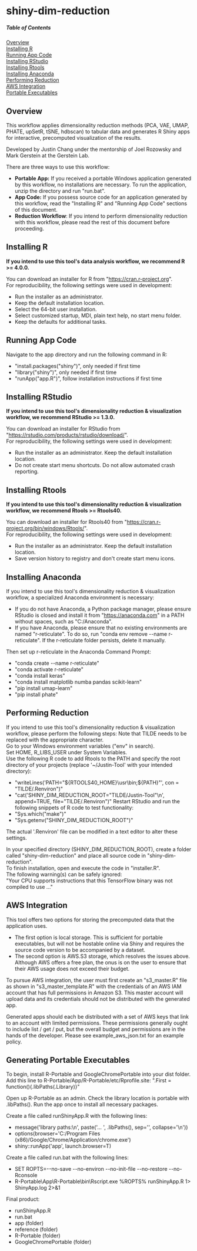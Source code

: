 # shiny-dim-reduction

##### Table of Contents  
[Overview](#overview)  
[Installing R](#installing-r)  
[Running App Code](#running-app-code)  
[Installing RStudio](#installing-rstudio)  
[Installing Rtools](#installing-rtools)  
[Installing Anaconda](#installing-anaconda)  
[Performing Reduction](#performing-reduction)  
[AWS Integration](#aws-integration)  
[Portable Executables](#portable-executables)  

<a name="overview"/>

## Overview

This workflow applies dimensionality reduction methods (PCA, VAE, UMAP, PHATE, upSetR, tSNE, hdbscan) to tabular data and generates R Shiny apps for interactive, precomputed visualization of the results. 

Developed by Justin Chang under the mentorship of Joel Rozowsky and Mark Gerstein at the Gerstein Lab.

There are three ways to use this workflow:

* <b>Portable App:</b> If you received a portable Windows application generated by this workflow, no installations are necessary. To run the application, unzip the directory and run "run.bat".
* <b>App Code:</b> If you possess source code for an application generated by this workflow, read the "Installing R" and "Running App Code" sections of this document.
* <b>Reduction Workflow</b>: If you intend to perform dimensionality reduction with this workflow, please read the rest of this document before proceeding.

<a name="installing-r"/>

## Installing R

<b>If you intend to use this tool's data analysis workflow, we recommend R >= 4.0.0.</b>  

You can download an installer for R from "https://cran.r-project.org".  
For reproducibility, the following settings were used in development:  

* Run the installer as an administrator.  
* Keep the default installation location.  
* Select the 64-bit user installation.  
* Select customized startup, MDI, plain text help, no start menu folder.  
* Keep the defaults for additional tasks.  

<a name="running-app-code"/>

## Running App Code

Navigate to the app directory and run the following command in R:

* "install.packages("shiny")", only needed if first time
* "library("shiny")", only needed if first time
* "runApp("app.R")", follow installation instructions if first time

<a name="installing-rstudio"/>

## Installing RStudio

<b>If you intend to use this tool's dimensionality reduction & visualization workflow, we recommend RStudio >= 1.3.0.</b>

You can download an installer for RStudio from "https://rstudio.com/products/rstudio/download/".  
For reproducibility, the following settings were used in development:  

* Run the installer as an administrator. Keep the default installation location.  
* Do not create start menu shortcuts. Do not allow automated crash reporting.  

<a name="installing-rtools"/>

## Installing Rtools

<b>If you intend to use this tool's dimensionality reduction & visualization workflow, we recommend Rtools >= Rtools40.</b>

You can download an installer for Rtools40 from "https://cran.r-project.org/bin/windows/Rtools/".  
For reproducibility, the following settings were used in development:  

* Run the installer as an administrator. Keep the default installation location.  
* Save version history to registry and don't create start menu icons.  

<a name="installing-anaconda"/>

## Installing Anaconda

If you intend to use this tool's dimensionality reduction & visualization workflow, a specialized Anaconda environment is necessary:  

* If you do not have Anaconda, a Python package manager, please ensure RStudio is closed and install it from "https://anaconda.com" in a PATH without spaces, such as "C:/Anaconda".  
* If you have Anaconda, please ensure that no existing environments are named "r-reticulate". To do so, run "conda env remove --name r-reticulate". If the r-reticulate folder persists, delete it manually.  

Then set up r-reticulate in the Anaconda Command Prompt:  

* "conda create --name r-reticulate"  
* "conda activate r-reticulate"  
* "conda install keras"  
* "conda install matplotlib numba pandas scikit-learn"  
* "pip install umap-learn"  
* "pip install phate"


<a name="performing-reduction"/>

## Performing Reduction

If you intend to use this tool's dimensionality reduction & visualization workflow, please perform the following steps:
Note that TILDE needs to be replaced with the appropriate character.  
Go to your Windows environment variables ("env" in search).  
Set HOME, R_LIBS_USER under System Variables.  
Use the following R code to add Rtools to the PATH and specify the root directory of your projects (replace '~/Justin-Tool' with your intended directory):  

* "writeLines('PATH="\${RTOOLS40_HOME}\\usr\\bin;\${PATH}"', con = "TILDE/.Renviron")"
* "cat('SHINY_DIM_REDUCTION_ROOT="TILDE/Justin-Tool"\n', append=TRUE, file="TILDE/.Renviron")"
Restart RStudio and run the following snippets of R code to test functionality:
* "Sys.which("make")"  
* "Sys.getenv("SHINY_DIM_REDUCTION_ROOT")"  

The actual '.Renviron' file can be modified in a text editor to alter these settings.  

In your specified directory (SHINY_DIM_REDUCTION_ROOT), create a folder called "shiny-dim-reduction" and place all source code in "shiny-dim-reduction".  
To finish installation, open and execute the code in "installer.R".  
The following warning(s) can be safely ignored:  
"Your CPU supports instructions that this TensorFlow binary was not compiled to use ..." 

<a name="aws-integration"/>

## AWS Integration

This tool offers two options for storing the precomputed data that the application uses. 

* The first option is local storage. This is sufficient for portable executables, but
will not be hostable online via Shiny and requires the source code version to be accompanied by a dataset. 
* The second option is AWS.S3 storage, which resolves the issues above. Although AWS offers a free plan, the onus is on the user to ensure that their AWS usage does not exceed their budget.

To pursue AWS integration, the user must first create an "s3_master.R" file as shown in "s3_master_template.R" with the credentials of an AWS IAM account that has full permissions in Amazon S3. This master account will upload data and its credentials should not be distributed with the generated app.

Generated apps should each be distributed with a set of AWS keys that link to an account with limited permissions. These permissions generally ought to include list / get / put, but the overall budget and permissions are in the hands of the developer. Please see example_aws_json.txt for an example policy.

<a name="portable-executables"/>

## Generating Portable Executables

To begin, install R-Portable and GoogleChromePortable into your dist folder.
Add this line to R-Portable/App/R-Portable/etc/Rprofile.site: 
".First = function(){.libPaths(.Library)}"
  
Open up R-Portable as an admin. Check the library location is portable with .libPaths(). Run the app once to install all necessary packages.

Create a file called runShinyApp.R with the following lines:

* message('library paths:\n', paste('... ', .libPaths(), sep='', collapse='\n'))
* options(browser='C:/Program Files (x86)/Google/Chrome/Application/chrome.exe')
* shiny::runApp('app', launch.browser=T)

Create a file called run.bat with the following lines:

* SET ROPTS=--no-save --no-environ --no-init-file --no-restore --no-Rconsole
* R-Portable\App\R-Portable\bin\Rscript.exe %ROPTS% runShinyApp.R 1> ShinyApp.log 2>&1

Final product:

* runShinyApp.R
* run.bat
* app (folder)
* reference (folder)
* R-Portable (folder)
* GoogleChromePortable (folder)
